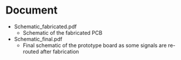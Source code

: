 # Document

* Schematic_fabricated.pdf
    - Schematic of the fabricated PCB
* Schematic_final.pdf
    - Final schematic of the prototype board as some signals are re-routed after fabrication